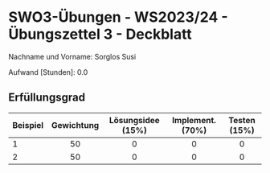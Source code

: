 # **SWO3-Übungen - WS2023/24 - Übungszettel 3 - Deckblatt**

Nachname und Vorname: Sorglos Susi

Aufwand [Stunden]:    0.0

## **Erfüllungsgrad**

| Beispiel  | Gewichtung  | Lösungsidee (15%) | Implement. (70%) | Testen (15%)    |
| --------- | :---------: | :---------------: | :--------------: | :-------------: |
| 1         | 50          | 0                 | 0                | 0               |
| 2         | 50          | 0                 | 0                | 0               |
